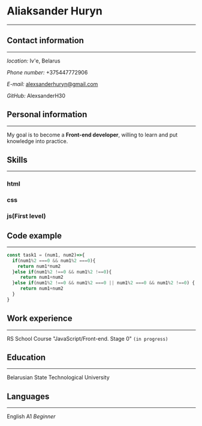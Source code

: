 # Aliaksander Huryn

____
 ## Contact information

 ____
 *location:* Iv'e, Belarus 

 *Phone number:* +375447772906

 *E-mail:* alexsanderhuryn@gmail.com

 *GitHub:* AlexsanderH30
 ## Personal information

  ____
My goal is to become a **Front-end developer**, willing to learn and put knowledge into practice.
## Skills

____
### html 

### css

### js(First level) 

## Code example
____
``` javaScript
const task1 = (num1, num2)=>{
  if(num1%2 ===0 && num1%2 ===0){
    return num1*num2
  }else if(num1%2 !==0 && num1%2 !==0){
     return num1+num2
  }else if(num1%2 !==0 && num1%2 ===0 || num1%2 ===0 && num1%2 !==0) {
     return num1+num2
  }
}
```
## Work experience

____
RS School Course "JavaScript/Front-end. Stage 0" `(in progress)`

## Education

____

Belarusian State Technological University

## Languages

____

English A1 *Beginner*